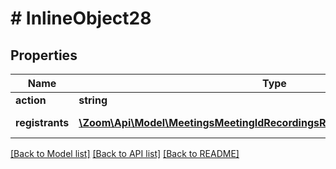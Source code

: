 # # InlineObject28

## Properties

Name | Type | Description | Notes
------------ | ------------- | ------------- | -------------
**action** | **string** |  | 
**registrants** | [**\Zoom\Api\Model\MeetingsMeetingIdRecordingsRegistrantsStatusRegistrants[]**](MeetingsMeetingIdRecordingsRegistrantsStatusRegistrants.md) | List of registrants | [optional] 

[[Back to Model list]](../../README.md#documentation-for-models) [[Back to API list]](../../README.md#documentation-for-api-endpoints) [[Back to README]](../../README.md)


